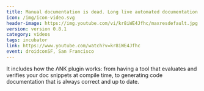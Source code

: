 ```yaml
---
title: Manual documentation is dead. Long live automated documentation! Automated documentation with ΛNK
icon: /img/icon-video.svg
header-image: https://img.youtube.com/vi/kr8iWE4Jfhc/maxresdefault.jpg
version: version 0.8.1
category: videos
tags: incubator
link: https://www.youtube.com/watch?v=kr8iWE4Jfhc
event: droidconSF, San Francisco
---
```

It includes how the ΛNK plugin works: from having a tool that evaluates and verifies your doc snippets at compile time, to generating code documentation that is always correct and up to date.
